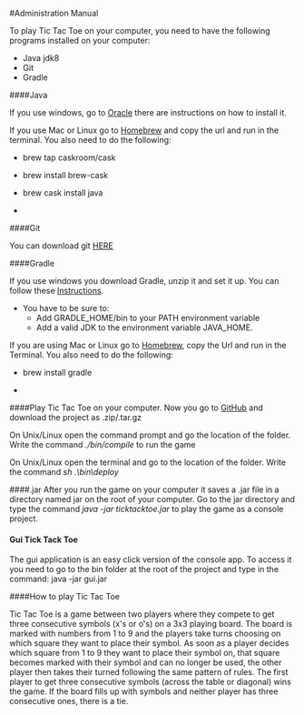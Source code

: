 #Administration Manual

To play Tic Tac Toe on your computer, you need to have the following programs installed on your computer:
 - Java jdk8
 - Git
 - Gradle

####Java

If you use windows, go to [Oracle](http://www.oracle.com/technetwork/java/javase/downloads/jre7u9-downloads-1859586.html) there are instructions on how to install it. 

If you use Mac or Linux go to [Homebrew](http://brew.sh) and copy the url and run in the terminal. 
You also need to do the following:
 - brew tap caskroom/cask
 - brew install brew-cask
 - brew cask install java

-
####Git

You can download git [HERE](http://git-scm.com/download/win "Download and install git")

####Gradle

If you use windows you download Gradle, unzip it and set it up. You can follow these [Instructions]( https://docs.gradle.org/current/userguide/installation.html "instructions for gradle"). 

- You have to be sure to:
    - Add GRADLE_HOME/bin to your PATH environment variable
    - Add a valid JDK to the environment variable JAVA_HOME.

If you are using Mac or Linux go to [Homebrew](http://brew.sh), copy the Url and run in the Terminal. 
You also need to do the following:
 - brew install gradle

-
####Play Tic Tac Toe on your computer.
Now you go to [GitHub](https://github.com/peturs15/Jertep) and download the project as .zip/.tar.gz

On Unix/Linux open the command prompt and go the location of the folder. Write the command *./bin/compile* to run the game

On Unix/Linux open the terminal and go to the location of the folder. Write the command *sh .\bin\deploy*

####.jar
After you run the game on your computer it saves a .jar file in a directory named jar on the root of your computer. Go to the jar directory and type the command *java -jar ticktacktoe.jar* to play the game as a console project.

#### Gui Tick Tack Toe
The gui application is an easy click version of the console app. To access it you need to go to the bin folder at the root of the project and type in the command: java -jar gui.jar

####How to play Tic Tac Toe

Tic Tac Toe is a game between two players where they compete to get three consecutive symbols (x's or o's) on a 3x3 playing board. The board is marked with numbers from 1 to 9 and the players take turns choosing on which square they want to place their symbol. As soon as a player decides which square from 1 to 9 they want to place their symbol on, that square becomes marked with their symbol and can no longer be used, the other player then takes their turned following the same pattern of rules. The first player to get three consecutive symbols (across the table or diagonal) wins the game. If the board fills up with symbols and neither player has three consecutive ones, there is a tie.
